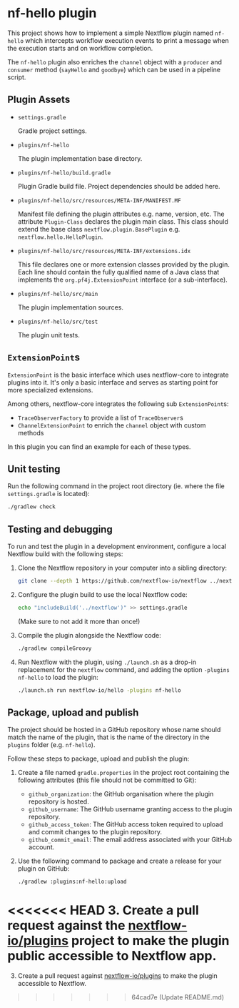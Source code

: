 # nf-hello plugin 
 
This project shows how to implement a simple Nextflow plugin named `nf-hello` which intercepts workflow execution events to print a message when the execution starts and on workflow completion.

The `nf-hello` plugin also enriches the `channel` object with a `producer` and `consumer` method (`sayHello` and `goodbye`) which can be used in a pipeline script.

## Plugin Assets
                    
- `settings.gradle`
    
    Gradle project settings. 

- `plugins/nf-hello`
    
    The plugin implementation base directory.

- `plugins/nf-hello/build.gradle` 
    
    Plugin Gradle build file. Project dependencies should be added here.

- `plugins/nf-hello/src/resources/META-INF/MANIFEST.MF` 
    
    Manifest file defining the plugin attributes e.g. name, version, etc. The attribute `Plugin-Class` declares the plugin main class. This class should extend the base class `nextflow.plugin.BasePlugin` e.g. `nextflow.hello.HelloPlugin`.

- `plugins/nf-hello/src/resources/META-INF/extensions.idx`
    
    This file declares one or more extension classes provided by the plugin. Each line should contain the fully qualified name of a Java class that implements the `org.pf4j.ExtensionPoint` interface (or a sub-interface).

- `plugins/nf-hello/src/main` 

    The plugin implementation sources.

- `plugins/nf-hello/src/test` 
                             
    The plugin unit tests. 

## `ExtensionPoint`s

`ExtensionPoint` is the basic interface which uses nextflow-core to integrate plugins into it. It's only a basic interface and serves as starting point for more specialized extensions. 

Among others, nextflow-core integrates the following sub `ExtensionPoint`s:

- `TraceObserverFactory` to provide a list of `TraceObserver`s 
- `ChannelExtensionPoint` to enrich the `channel` object with custom methods

In this plugin you can find an example for each of these types.

## Unit testing 

Run the following command in the project root directory (ie. where the file `settings.gradle` is located):

```bash
./gradlew check
```

## Testing and debugging

To run and test the plugin in a development environment, configure a local Nextflow build with the following steps:

1. Clone the Nextflow repository in your computer into a sibling directory:
    ```bash
    git clone --depth 1 https://github.com/nextflow-io/nextflow ../nextflow
    ```
  
2. Configure the plugin build to use the local Nextflow code:
    ```bash
    echo "includeBuild('../nextflow')" >> settings.gradle
    ```
  
   (Make sure to not add it more than once!)

3. Compile the plugin alongside the Nextflow code:
    ```bash
    ./gradlew compileGroovy
    ```

4. Run Nextflow with the plugin, using `./launch.sh` as a drop-in replacement for the `nextflow` command, and adding the option `-plugins nf-hello` to load the plugin:
    ```bash
    ./launch.sh run nextflow-io/hello -plugins nf-hello
    ```

## Package, upload and publish

The project should be hosted in a GitHub repository whose name should match the name of the plugin, that is the name of the directory in the `plugins` folder (e.g. `nf-hello`).

Follow these steps to package, upload and publish the plugin:

1. Create a file named `gradle.properties` in the project root containing the following attributes (this file should not be committed to Git):

   * `github_organization`: the GitHub organisation where the plugin repository is hosted.
   * `github_username`: The GitHub username granting access to the plugin repository.
   * `github_access_token`: The GitHub access token required to upload and commit changes to the plugin repository.
   * `github_commit_email`: The email address associated with your GitHub account.

2. Use the following command to package and create a release for your plugin on GitHub:
    ```bash
    ./gradlew :plugins:nf-hello:upload
    ```

<<<<<<< HEAD
3. Create a pull request against the [nextflow-io/plugins](https://github.com/nextflow-io/plugins/blob/main/plugins.json) 
  project to make the plugin public accessible to Nextflow app. 
=======
3. Create a pull request against [nextflow-io/plugins](https://github.com/nextflow-io/plugins/blob/main/plugins.json) to make the plugin accessible to Nextflow.
>>>>>>> 64cad7e (Update README.md)
